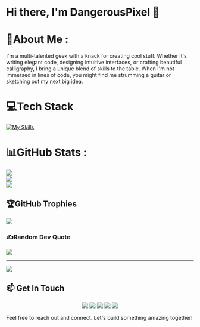 # Hi there, I'm DangerousPixel 👋

# 💫About Me :
I'm a multi-talented geek with a knack for creating cool stuff. Whether it's writing elegant code, designing intuitive interfaces, or crafting beautiful calligraphy, I bring a unique blend of skills to the table. When I'm not immersed in lines of code, you might find me strumming a guitar or sketching out my next big idea.

# 💻Tech Stack

[![My Skills](https://skillicons.dev/icons?i=figma,bash,powershell,bitbucket,bootstrap,css,html,js,laravel,php,mysql,cpp,cs,dotnet,flutter,swift,git,py&perline=5)](https://skillicons.dev)


# 📊GitHub Stats :
![](https://github-readme-stats.vercel.app/api?username=xDPixel&theme=synthwave&hide_border=false&include_all_commits=true&count_private=false)<br/>
![](https://github-readme-streak-stats.herokuapp.com/?user=xDPixel&theme=synthwave&hide_border=false)<br/>
![](https://github-readme-stats.vercel.app/api/top-langs/?username=xDPixel&theme=synthwave&hide_border=false&include_all_commits=true&count_private=false&layout=compact)

## 🏆GitHub Trophies
![](https://github-trophies.vercel.app/?username=xDPixel&theme=darkhub&no-frame=false&no-bg=false&margin-w=4)

### ✍️Random Dev Quote
![](https://quotes-github-readme.vercel.app/api?type=horizontal&theme=radical)

---
[![](https://visitcount.itsvg.in/api?id=xDPixel&icon=2&color=0)](https://visitcount.itsvg.in)

## 📫 Get In Touch
<p align="center">
  <a href="https://x.com/DangerousPixel"><img src="https://img.shields.io/badge/-X-000000?style=for-the-badge&logo=x&logoColor=white"/></a>
  <a href="https://www.snapchat.com/add/cubaiv"><img src="https://img.shields.io/badge/-Snapchat-FFFC00?style=for-the-badge&logo=snapchat&logoColor=black"/></a>
  <a href="https://www.instagram.com/cubaiv"><img src="https://img.shields.io/badge/-Instagram-E4405F?style=for-the-badge&logo=instagram&logoColor=white"/></a>
  <a href="https://t.me/xdanpixel"><img src="https://img.shields.io/badge/-Telegram-26A5E4?style=for-the-badge&logo=telegram&logoColor=white"/></a>
  <a href="https://t.me/dpixel"><img src="https://img.shields.io/badge/-Telegram_Channel-26A5E4?style=for-the-badge&logo=telegram&logoColor=white"/></a>
</p>

Feel free to reach out and connect. Let's build something amazing together!
